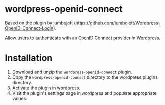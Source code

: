 wordpress-openid-connect
========================

Based on the plugin by jumbojett
(https://github.com/jumbojett/Wordpress-OpenID-Connect-Login).

Allow users to authenticate with an OpenID Connect provider in Wordpress.

# Installation
1. Download and unzip the `wordpress-openid-connect` plugin.
2. Copy the `wordpress-openid-connect` directory to the wordpress plugins directory.
3. Activate the plugin in wordpress.
4. Visit the plugin's settings page in wordpress and populate appropriate
   values.
